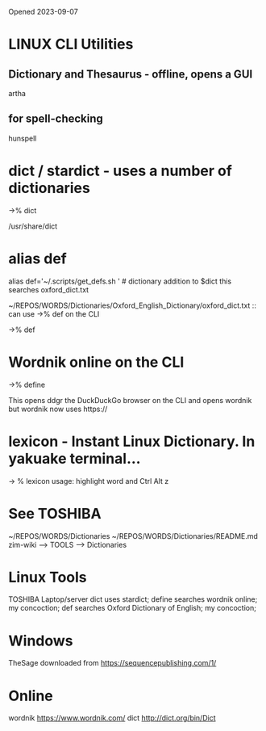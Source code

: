 Opened 2023-09-07 

# LINUX CLI Utilities

## Dictionary and Thesaurus - offline, opens a GUI
artha

## for spell-checking
hunspell

# dict / stardict - uses a number of dictionaries
->% dict <word> 

/usr/share/dict

# alias def

alias def='~/.scripts/get_defs.sh ' # dictionary addition to $dict
this searches oxford_dict.txt 

~/REPOS/WORDS/Dictionaries/Oxford_English_Dictionary/oxford_dict.txt :: can use ->% def <word> on the CLI

->% def <word>

# Wordnik online on the CLI

->% define <word>

This opens ddgr the DuckDuckGo browser on the CLI and opens wordnik but wordnik now uses https:// 


# lexicon - Instant Linux Dictionary. In yakuake terminal...

-> %  lexicon
usage: highlight word and Ctrl Alt z


# See TOSHIBA 
~/REPOS/WORDS/Dictionaries
~/REPOS/WORDS/Dictionaries/README.md
zim-wiki --> TOOLS --> Dictionaries


# Linux Tools

TOSHIBA Laptop/server
dict <word>             uses stardict;
define <word>           searches wordnik online; my concoction;
def <word>              searches Oxford Dictionary of English; my concoction;


# Windows

TheSage                 downloaded from https://sequencepublishing.com/1/



# Online

wordnik                 https://www.wordnik.com/
dict                    http://dict.org/bin/Dict



